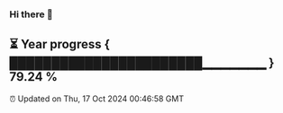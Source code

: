 ### Hi there 👋
⏳ Year progress { ███████████████████████▁▁▁▁▁▁▁ } 79.24 %
---
⏰ Updated on Thu, 17 Oct 2024 00:46:58 GMT

